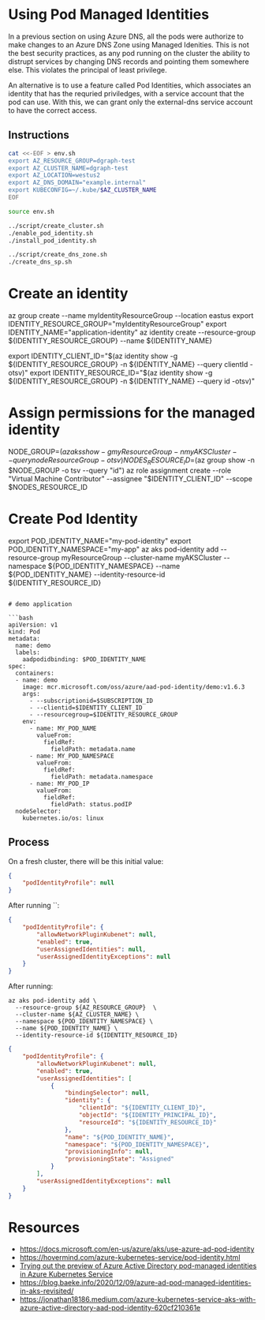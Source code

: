 # Using Pod Managed Identities

In a previous section on using Azure DNS, all the pods were authorize to make changes to an Azure DNS Zone using Managed Idenities.  This is not the best security practices, as any pod running on the cluster the ability to distrupt services by changing DNS records and pointing them somewhere else.  This violates the principal of least privilege.  

An alternative is to use a feature called Pod Identities, which associates an identity that has the requried priviledges, with a service account that the pod can use.  With this, we can grant only the external-dns service account to have the correct access.


## Instructions

```bash
cat <<-EOF > env.sh
export AZ_RESOURCE_GROUP=dgraph-test
export AZ_CLUSTER_NAME=dgraph-test
export AZ_LOCATION=westus2
export AZ_DNS_DOMAIN="example.internal"
export KUBECONFIG=~/.kube/$AZ_CLUSTER_NAME
EOF

source env.sh

../script/create_cluster.sh
./enable_pod_identity.sh
./install_pod_identity.sh

../script/create_dns_zone.sh
./create_dns_sp.sh
```

# Create an identity
az group create --name myIdentityResourceGroup --location eastus
export IDENTITY_RESOURCE_GROUP="myIdentityResourceGroup"
export IDENTITY_NAME="application-identity"
az identity create --resource-group ${IDENTITY_RESOURCE_GROUP} --name ${IDENTITY_NAME}

export IDENTITY_CLIENT_ID="$(az identity show -g ${IDENTITY_RESOURCE_GROUP} -n ${IDENTITY_NAME} --query clientId -otsv)"
export IDENTITY_RESOURCE_ID="$(az identity show -g ${IDENTITY_RESOURCE_GROUP} -n ${IDENTITY_NAME} --query id -otsv)"

# Assign permissions for the managed identity
NODE_GROUP=$(az aks show -g myResourceGroup -n myAKSCluster --query nodeResourceGroup -o tsv)
NODES_RESOURCE_ID=$(az group show -n $NODE_GROUP -o tsv --query "id")
az role assignment create --role "Virtual Machine Contributor" --assignee "$IDENTITY_CLIENT_ID" --scope $NODES_RESOURCE_ID

# Create Pod Identity
export POD_IDENTITY_NAME="my-pod-identity"
export POD_IDENTITY_NAMESPACE="my-app"
az aks pod-identity add --resource-group myResourceGroup --cluster-name myAKSCluster --namespace ${POD_IDENTITY_NAMESPACE}  --name ${POD_IDENTITY_NAME} --identity-resource-id ${IDENTITY_RESOURCE_ID}
```

# demo application

```bash
apiVersion: v1
kind: Pod
metadata:
  name: demo
  labels:
    aadpodidbinding: $POD_IDENTITY_NAME
spec:
  containers:
  - name: demo
    image: mcr.microsoft.com/oss/azure/aad-pod-identity/demo:v1.6.3
    args:
      - --subscriptionid=$SUBSCRIPTION_ID
      - --clientid=$IDENTITY_CLIENT_ID
      - --resourcegroup=$IDENTITY_RESOURCE_GROUP
    env:
      - name: MY_POD_NAME
        valueFrom:
          fieldRef:
            fieldPath: metadata.name
      - name: MY_POD_NAMESPACE
        valueFrom:
          fieldRef:
            fieldPath: metadata.namespace
      - name: MY_POD_IP
        valueFrom:
          fieldRef:
            fieldPath: status.podIP
  nodeSelector:
    kubernetes.io/os: linux
```

## Process

On a fresh cluster, there will be this initial value:

```json
{
    "podIdentityProfile": null
}
```

After running ``:

```json
{
    "podIdentityProfile": {
        "allowNetworkPluginKubenet": null,
        "enabled": true,
        "userAssignedIdentities": null,
        "userAssignedIdentityExceptions": null
    }
}
```

After running:
```shell
az aks pod-identity add \
  --resource-group ${AZ_RESOURCE_GROUP}  \
  --cluster-name ${AZ_CLUSTER_NAME} \
  --namespace ${POD_IDENTITY_NAMESPACE} \
  --name ${POD_IDENTITY_NAME} \
  --identity-resource-id ${IDENTITY_RESOURCE_ID}
```

```json
{
    "podIdentityProfile": {
        "allowNetworkPluginKubenet": null,
        "enabled": true,
        "userAssignedIdentities": [
            {
                "bindingSelector": null,
                "identity": {
                    "clientId": "${IDENTITY_CLIENT_ID}",
                    "objectId": "${IDENTITY_PRINCIPAL_ID}",
                    "resourceId": "${IDENTITY_RESOURCE_ID}"
                },
                "name": "${POD_IDENTITY_NAME}",
                "namespace": "${POD_IDENTITY_NAMESPACE}",
                "provisioningInfo": null,
                "provisioningState": "Assigned"
            }
        ],
        "userAssignedIdentityExceptions": null
    }
}
```

# Resources

* https://docs.microsoft.com/en-us/azure/aks/use-azure-ad-pod-identity
* https://hovermind.com/azure-kubernetes-service/pod-identity.html
* [Trying out the preview of Azure Active Directory pod-managed identities in Azure Kubernetes Service](https://blog.nillsf.com/index.php/2021/01/05/trying-out-the-preview-of-azure-active-directory-pod-managed-identities-in-azure-kubernetes-service/)
* https://blog.baeke.info/2020/12/09/azure-ad-pod-managed-identities-in-aks-revisited/
* https://jonathan18186.medium.com/azure-kubernetes-service-aks-with-azure-active-directory-aad-pod-identity-620cf210361e